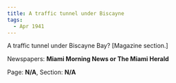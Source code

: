```yaml
---  
title: A traffic tunnel under Biscayne  
tags:  
  - Apr 1941  
---  
```

  
A traffic tunnel under Biscayne Bay? [Magazine section.]  
  
Newspapers: **Miami Morning News or The Miami Herald**  
  
Page: **N/A**, Section: **N/A** 
